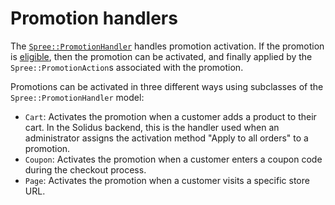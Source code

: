# Promotion handlers

The [`Spree::PromotionHandler`][promotion-handler] handles promotion
activation. If the promotion is [eligible][eligibility], then the promotion can
be activated, and finally applied by the `Spree::PromotionAction`s associated
with the promotion.

Promotions can be activated in three different ways using subclasses of the
`Spree::PromotionHandler` model:

- `Cart`: Activates the promotion when a customer adds a product to their cart.
  In the Solidus backend, this is the handler used when an administrator assigns
  the activation method "Apply to all orders" to a promotion.
- `Coupon`: Activates the promotion when a customer enters a coupon code during
  the checkout process.
- `Page`: Activates the promotion when a customer visits a specific store URL.

[promotion-handler]: https://github.com/solidusio/solidus/blob/master/core/app/models/spree/promotion_handler/shipping.rb
[eligibility]: overview.md#eligibility

<!-- TODO:
  This article is a stub. If there's no reason to expand it, let's put it back
  into the overview.md article.

  I can see the coupon and page handlers becoming their own standalone articles.
-->
